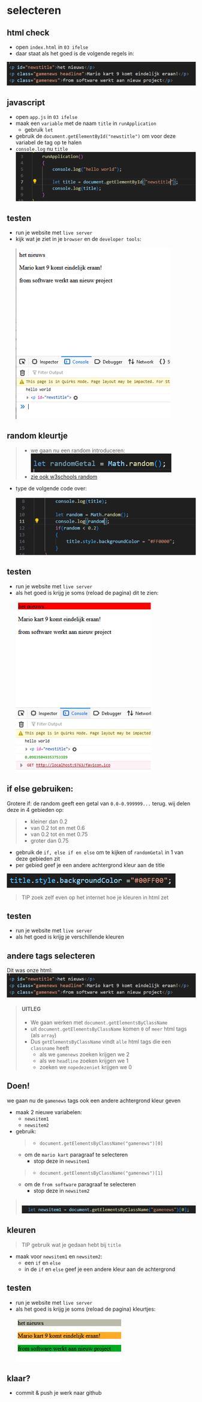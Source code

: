 # selecteren


## html check
- open `index.html` in `03 ifelse`
- daar staat als het goed is de volgende regels in:

![](img/ifelsehtml.PNG)


## javascript 

- open `app.js` in `03 ifelse`
- maak een `variable` met de naam `title` in `runApplication`
    - gebruik `let`
- gebruik de `document.getElementById("newstitle")` om voor deze variabel de tag op te halen
- `console.log` nu `title`
</br>![](img/title.PNG)


## testen

- run je website met `live server`
- kijk wat je ziet in je `browser` en de `developer tools`:  
</br>![](img/result.PNG)

## random kleurtje

> - we gaan nu een random introduceren:
> ![](img/randomGetal.PNG)
> - [zie ook w3schools random](https://www.w3schools.com/JS/js_random.asp)


- type de volgende code over:  
</br>![](img/random.PNG)

## testen

- run je website met `live server`
- als het goed is krijg je soms (reload de pagina) dit te zien:  
</br>![](img/result2.PNG)


##  if else gebruiken:

Grotere if:
de random geeft een getal van `0.0-0.999999...` terug.
wij delen deze in 4 gebieden op:
> - kleiner dan 0.2
> - van 0.2 tot en met 0.6
> - van 0.2 tot en met 0.75
> - groter dan 0.75


- gebruik de `if, else if en else` om te kijken of `randomGetal` in 1 van deze gebieden zit
- per gebied geef je een andere achtergrond kleur aan de title

![](img/bgcolor.PNG)

> TIP zoek zelf even op het internet hoe je kleuren in html zet

## testen

- run je website met `live server`
- als het goed is krijg je verschillende kleuren


## andere tags selecteren

Dit was onze html:
</br>![](img/ifelsehtml.PNG)

> #### UITLEG
> - We gaan werken met `document.getElementsByClassName`
> - uit `document.getElementsByClassName` komen `0` of `meer` html tags  (als `array`)
> - Dus `getElementsByClassName` vindt `alle` html tags die een `classname` heeft 
>   - als we `gamenews` zoeken krijgen we 2
>   - als we `headline` zoeken krijgen we 1
>   - zoeken we `nopedezeniet` krijgen we 0

## Doen!

we gaan nu de `gamenews` tags ook een andere achtergrond kleur geven

- maak 2 nieuwe variabelen:
    - `newsitem1`
    - `newsitem2`
- gebruik:
    > - `document.getElementsByClassName("gamenews")[0]` 
    - om de `mario kart` paragraaf te selecteren
        - stop deze in `newsitem1`
    > - `document.getElementsByClassName("gamenews")[1]` 
    - om de `from software` paragraaf te selecteren
        - stop deze in `newsitem2`
     

> </br>![](img/voorbeeldselect.PNG)  

## kleuren

> TIP gebruik wat je gedaan hebt bij `title`
- maak voor `newsitem1` en `newsitem2`:
    - een `if` en `else`
    - in de `if` en `else` geef je een andere kleur aan de achtergrond
  
## testen

- run je website met `live server`
- als het goed is krijg je soms (reload de pagina) kleurtjes:  
</br>![](img/result3.PNG)

## klaar?

- commit & push je werk naar github

